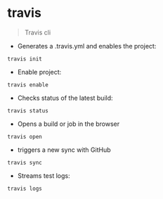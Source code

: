 # travis

> Travis cli

- Generates a .travis.yml and enables the project:

`travis init`

- Enable project:

`travis enable`

- Checks status of the latest build:

`travis status`

- Opens a build or job in the browser

`travis open`

-  triggers a new sync with GitHub

`travis sync`

- Streams test logs:

`travis logs`



